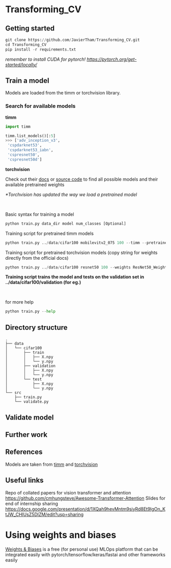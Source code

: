# Transforming_CV

## Getting started 

```python
git clone https://github.com/JavierTham/Transforming_CV.git
cd Transforming_CV
pip install -r requirements.txt 
```

_remember to install CUDA for pytorch! https://pytorch.org/get-started/locally/_

## Train a model
Models are loaded from the timm or torchvision library.

### Search for available models

**timm**

```python
import timm 

timm.list_models()[:5]
>>> ['adv_inception_v3',
 'cspdarknet53',
 'cspdarknet53_iabn',
 'cspresnet50',
 'cspresnet50d']
```

**torchvision**

Check out their [docs](https://pytorch.org/vision/0.13/models.html) or [source code](https://github.com/pytorch/vision/tree/main/torchvision/models) to find all possible models and their available pretrained weights

_*Torchvision has updated the way we load a pretrained model_

<br>

Basic syntax for training a model
```python
python train.py data_dir model num_classes [Optional]
```

Training script for pretrained timm models
```python
python train.py ../data/cifar100 mobilevitv2_075 100 --timm --pretrained --epochs 20 --workers 4 --pin-mem
```

Training script for pretrained torchvision models (copy string for weights directly from the official docs)
```python
python train.py ../data/cifar100 resnet50 100 --weights ResNet50_Weights.IMAGENET1K_V1 --lr 0.0001 --workers 4 --pin-mem
```

**Training script trains the model and tests on the validation set in ../data/cifar100/validation (for eg.)**

<br>

for more help
```python
python train.py --help
```

## Directory structure

```
.
├── data
│   └── cifar100
│       ├── train
│       │   ├── X.npy
│       │   └── y.npy
│       ├── validation
│       │   ├── X.npy
│       │   └── y.npy 
│       └── test
│           ├── X.npy
│           └── y.npy
└── src
    ├── train.py
    └── validate.py
```

## Validate model

## Further work


## References
Models are taken from [timm](https://github.com/rwightman/pytorch-image-models) and [torchvision](https://github.com/pytorch/vision)

## Useful links
Repo of collated papers for vision transformer and attention
https://github.com/cmhungsteve/Awesome-Transformer-Attention
Slides for end of internship sharing
https://docs.google.com/presentation/d/1XQah9hevMntm9siyRd8Et9lgOn_KtJW_CHlUsZ5DlZM/edit?usp=sharing


# Using weights and biases
[Weights & Biases](https://wandb.ai/site) is a free (for personal use) MLOps platform that can be integrated easily with pytorch/tensorflow/keras/fastai and other frameworks easily
